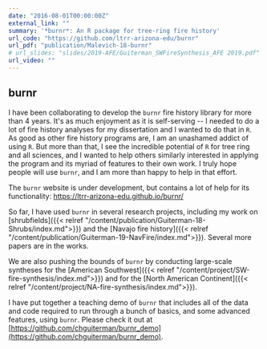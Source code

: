 ```yaml
---
date: "2016-08-01T00:00:00Z"
external_link: ""
summary: '*burnr*: An R package for tree-ring fire history'
url_code: "https://github.com/ltrr-arizona-edu/burnr"
url_pdf: "publication/Malevich-18-burnr"
# url_slides: "slides/2019-AFE/Guiterman_SWFireSynthesis_AFE 2019.pdf"
url_video: ""
---
```

## burnr
I have been collaborating to develop the `burnr` fire history library for more than 4 years. It's as much enjoyment as it is self-serving -- I needed to do a lot of fire history analyses for my dissertation and I wanted to do that in `R`. As good as other fire history programs are, I am an unashamed addict of using `R`. But more than that, I see the incredible potential of `R` for tree ring and all sciences, and I wanted to help others similarly interested in applying the program and its myriad of features to their own work. I truly hope people will use `burnr`, and I am more than happy to help in that effort.

The `burnr` website is under development, but contains a lot of help for its functionality: <https://ltrr-arizona-edu.github.io/burnr/>

So far, I have used `burnr` in several research projects, including my work on [shrubfields]({{< relref "/content/publication/Guiterman-18-Shrubs/index.md">}}) and the [Navajo fire history]({{< relref "/content/publication/Guiterman-19-NavFire/index.md">}}). Several more papers are in the works. 

We are also pushing the bounds of `burnr` by conducting large-scale syntheses for the [American Southwest]({{< relref "/content/project/SW-fire-synthesis/index.md">}}) and for the [North American Continent]({{< relref "/content/project/NA-fire-synthesis/index.md">}}).

I have put together a teaching demo of `burnr` that includes all of the data and code required to run through a bunch of basics, and some advanced features, using `burnr`. Please check it out at [https://github.com/chguiterman/burnr_demo](https://github.com/chguiterman/burnr_demo).


